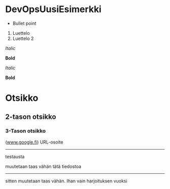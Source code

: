 # DevOpsUusiEsimerkki
* Bullet point
1. Luettelo
2. Luettelo 2

_Italic_

__Bold__

*Italic*

**Bold**

# Otsikko
## 2-tason otsikko
### 3-Tason otsikko
(www.google.fi) URL-osoite



-----------------------------------------

testausta

muutetaan taas vähän tätä tiedostoa


-----------------------------------------

sitten muutetaan taas vähän. Ihan vain harjoituksen vuoksi


